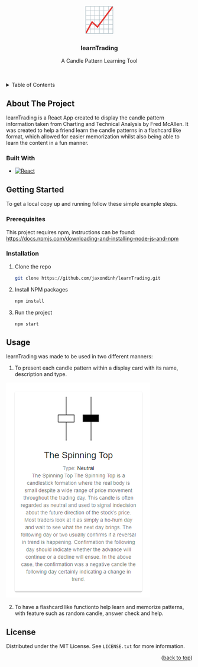 <a name="readme-top"></a>
<!-- PROJECT LOGO -->
<br />
<div align="center">
  <a href="https://github.com/jaxondinh/learnTrading">
    <img src="images/stockLogo.png" alt="Logo" width="80" height="80">
  </a>

<h3 align="center">learnTrading</h3>

  <p align="center">
    A Candle Pattern Learning Tool
    <br />
    <br />
    <br />
  </p>
</div>



<!-- TABLE OF CONTENTS -->
<details>
  <summary>Table of Contents</summary>
  <ol>
    <li>
      <a href="#about-the-project">About The Project</a>
      <ul>
        <li><a href="#built-with">Built With</a></li>
      </ul>
    </li>
    <li>
      <a href="#getting-started">Getting Started</a>
      <ul>
        <li><a href="#prerequisites">Prerequisites</a></li>
        <li><a href="#installation">Installation</a></li>
      </ul>
    </li>
    <li><a href="#usage">Usage</a></li>
    <li><a href="#license">License</a></li>
  </ol>
</details>



<!-- ABOUT THE PROJECT -->
## About The Project
learnTrading is a React App created to display the candle pattern information taken from Charting and Technical Analysis by Fred McAllen. It was created to help a friend learn the candle patterns in a flashcard like format, which allowed for easier memorization whilst also being able to learn the content in a fun manner.

### Built With
* [![React][React.js]][React-url]

<!-- GETTING STARTED -->
## Getting Started
To get a local copy up and running follow these simple example steps.

### Prerequisites
This project requires npm, instructions can be found:
https://docs.npmjs.com/downloading-and-installing-node-js-and-npm

### Installation
1. Clone the repo
   ```sh
   git clone https://github.com/jaxondinh/learnTrading.git
   ```
2. Install NPM packages
   ```sh
   npm install
   ```
3. Run the project
   ```sh
   npm start
   ```

<!-- USAGE EXAMPLES -->
## Usage
learnTrading was made to be used in two different manners:
1. To present each candle pattern within a display card with its name, description and type.
<img src="images/usageImage1.png" alt="usage1">

2. To have a flashcard like functionto help learn and memorize patterns, with feature such as random candle, answer check and help.




<!-- LICENSE -->
## License

Distributed under the MIT License. See `LICENSE.txt` for more information.

<p align="right">(<a href="#readme-top">back to top</a>)</p>




[React.js]: https://img.shields.io/badge/React-20232A?style=for-the-badge&logo=react&logoColor=61DAFB
[React-url]: https://reactjs.org/
